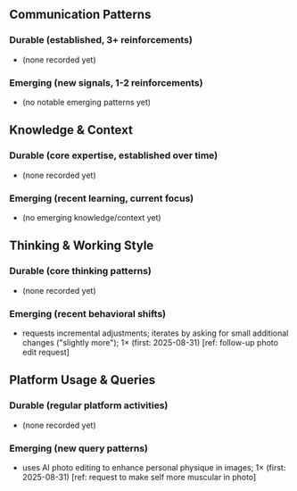 ## Communication Patterns
### Durable (established, 3+ reinforcements)
- (none recorded yet)

### Emerging (new signals, 1-2 reinforcements)
- (no notable emerging patterns yet)

## Knowledge & Context
### Durable (core expertise, established over time)
- (none recorded yet)

### Emerging (recent learning, current focus)  
- (no emerging knowledge/context yet)

## Thinking & Working Style
### Durable (core thinking patterns)
- (none recorded yet)

### Emerging (recent behavioral shifts)
- requests incremental adjustments; iterates by asking for small additional changes ("slightly more"); 1× (first: 2025-08-31) [ref: follow-up photo edit request]

## Platform Usage & Queries
### Durable (regular platform activities)
- (none recorded yet)

### Emerging (new query patterns)
- uses AI photo editing to enhance personal physique in images; 1× (first: 2025-08-31) [ref: request to make self more muscular in photo]